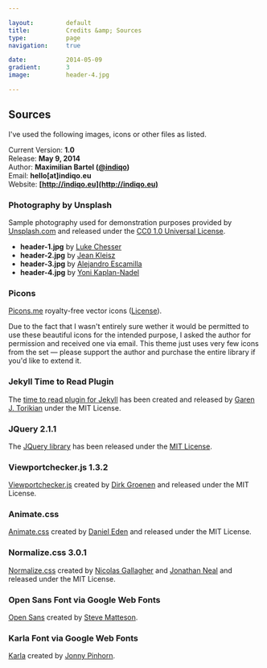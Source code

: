 ```yaml
---

layout:			default
title:  		Credits &amp; Sources
type:			page
navigation: 	true

date:   		2014-05-09
gradient: 		3
image: 			header-4.jpg

---
```


## Sources
I've used the following images, icons or other files as listed.

Current Version: **1.0**  
Release: **May 9, 2014**  
Author: **Maximilian Bartel ([@indiqo](http://twitter.com/indiqo))**  
Email: **hello[at]indiqo.eu**  
Website: **[http://indiqo.eu](http://indiqo.eu)**

### Photography by Unsplash
Sample photography used for demonstration purposes provided by [Unsplash.com](http://unsplash.com) and released under the [CC0 1.0 Universal License](http://creativecommons.org/publicdomain/zero/1.0/).

- **header-1.jpg** by [Luke Chesser](http://imluke.me)
- **header-2.jpg** by [Jean Kleisz](http://freezesixty.com)
- **header-3.jpg** by [Alejandro Escamilla](http://alejandroescamilla.com)
- **header-4.jpg** by [Yoni Kaplan-Nadel](http://yonikaplannadel.com)

### Picons
[Picons.me](http://picons.me) royalty-free vector icons ([License](http://picons.me/license.php)).

Due to the fact that I wasn't entirely sure wether it would be permitted to use these beautiful icons for the intended purpose, I asked the author for permission and received one via email. This theme just uses very few icons from the set — please support the author and purchase the entire library if you'd like to extend it.

### Jekyll Time to Read Plugin
The [time to read plugin for Jekyll](https://github.com/gjtorikian/jekyll-time-to-read) has been created and released by [Garen J. Torikian](https://github.com/gjtorikian) under the MIT License.

### JQuery 2.1.1
The [JQuery library](https://jquery.org) has been released under the [MIT License](jquery.org/license).

### Viewportchecker.js 1.3.2
[Viewportchecker.js](https://github.com/dirkgroenen/jQuery-viewport-checker) created by [Dirk Groenen](https://github.com/dirkgroenen) and released under the MIT License.

### Animate.css
[Animate.css](http://daneden.github.io/animate.css/) created by [Daniel Eden](http://daneden.me/animate) and released under the MIT License.

### Normalize.css 3.0.1
[Normalize.css](http://necolas.github.io/normalize.css/) created by [Nicolas Gallagher](http://nicolasgallagher.com) and [Jonathan Neal](http://music.thewikies.com/jonneal/) and released under the MIT License.

### Open Sans Font via Google Web Fonts
[Open Sans](https://www.google.com/fonts/specimen/Open+Sans) created by [Steve Matteson](https://profiles.google.com/107777320916704234605/about).

### Karla Font via Google Web Fonts
[Karla](https://www.google.com/fonts/specimen/Karla) created by [Jonny Pinhorn](https://plus.google.com/111903867315494499168/about).
